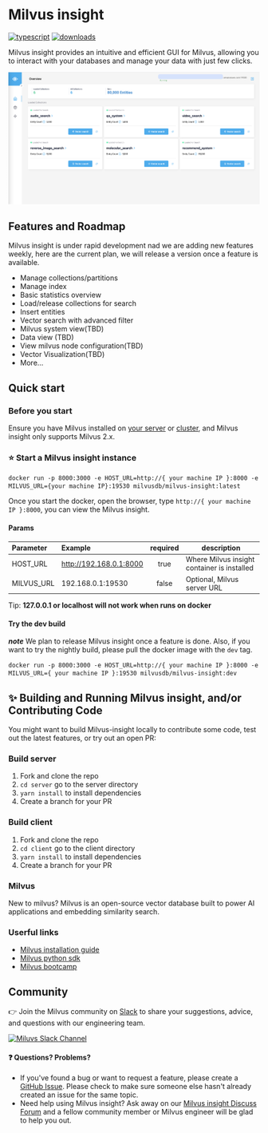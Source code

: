 # Milvus insight
[![typescript](https://badges.aleen42.com/src/typescript.svg)](https://badges.aleen42.com/src/typescript.svg)
[![downloads](https://img.shields.io/docker/pulls/milvusdb/milvus-insight)](https://img.shields.io/docker/pulls/milvusdb/milvus-insight)

Milvus insight provides an intuitive and efficient GUI for Milvus, allowing you to interact with your databases and manage your data with just few clicks.

<img src="./.github/images/screenshot.png" alt="Miluvs insight" />

## Features and Roadmap

Milvus insight is under rapid development nad we are adding new features weekly, here are the current plan, we will release a version once a feature is available.

- Manage collections/partitions
- Manage index
- Basic statistics overview
- Load/release collections for search
- Insert entities
- Vector search with advanced filter
- Milvus system view(TBD)
- Data view (TBD)
- View milvus node configuration(TBD)
- Vector Visualization(TBD)
- More...

## Quick start

### Before you start

Ensure you have Milvus installed on [your server](https://milvus.io/docs/install_standalone-docker.md) or [cluster](https://milvus.io/docs/install_cluster-docker.md), and Milvus insight only supports Milvus 2.x.

### ⭐️ Start a Milvus insight instance

```code
docker run -p 8000:3000 -e HOST_URL=http://{ your machine IP }:8000 -e MILVUS_URL={your machine IP}:19530 milvusdb/milvus-insight:latest
```

Once you start the docker, open the browser, type `http://{ your machine IP }:8000`, you can view the Milvus insight.

#### Params

| Parameter  | Example                 | required | description                                 |
| :--------- | :---------------------- | :------: | ------------------------------------------- |
| HOST_URL   | http://192.168.0.1:8000 |   true   | Where Milvus insight container is installed |
| MILVUS_URL | 192.168.0.1:19530       |  false   | Optional, Milvus server URL                 |

Tip: **127.0.0.1 or localhost will not work when runs on docker**

#### Try the dev build

**_note_** We plan to release Milvus insight once a feature is done. Also, if you want to try the nightly build, please pull the docker image with the `dev` tag.

```code
docker run -p 8000:3000 -e HOST_URL=http://{ your machine IP }:8000 -e MILVUS_URL={ your machine IP }:19530 milvusdb/milvus-insight:dev
```

## ✨ Building and Running Milvus insight, and/or Contributing Code

You might want to build Milvus-insight locally to contribute some code, test out the latest features, or try
out an open PR:

### Build server

1. Fork and clone the repo
2. `cd server` go to the server directory
3. `yarn install` to install dependencies
4. Create a branch for your PR

### Build client

1. Fork and clone the repo
2. `cd client` go to the client directory
3. `yarn install` to install dependencies
4. Create a branch for your PR

### Milvus

New to milvus? Milvus is an open-source vector database built to power AI applications and embedding similarity search.

### Userful links

- [Milvus installation guide](https://milvus.io/docs/v2.0.0/install_standalone-docker.md)
- [Milvus python sdk](https://milvus.io/docs/v2.0.0/explore_pymilvus.md)
- [Milvus bootcamp](https://milvus.io/bootcamp)

## Community

👉 Join the Milvus community on [Slack](https://join.slack.com/t/milvusio/shared_invite/zt-e0u4qu3k-bI2GDNys3ZqX1YCJ9OM~GQ) to share your suggestions, advice, and questions with our engineering team.

<a href="https://join.slack.com/t/milvusio/shared_invite/zt-e0u4qu3k-bI2GDNys3ZqX1YCJ9OM~GQ">
    <img src="https://zillizstorage.blob.core.windows.net/zilliz-assets/zilliz-assets/assets/readme_slack_4a07c4c92f.png" alt="Miluvs Slack Channel"  height="150" width="500">
</a>

#### ❓ Questions? Problems?

- If you've found a bug or want to request a feature, please create a [GitHub Issue](https://github.com/milvus-io/milvus-insight/issues/new/choose).
  Please check to make sure someone else hasn't already created an issue for the same topic.
- Need help using Milvus insight? Ask away on our [Milvus insight Discuss Forum](https://github.com/milvus-io/milvus-insight/discussions) and a fellow community member or
  Milvus engineer will be glad to help you out.

[milvus-doc]: https://milvus.io/docs/home
[nestjs]: https://docs.nestjs.com/

